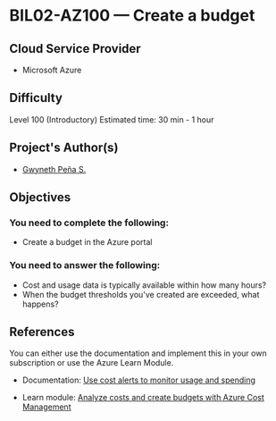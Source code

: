 # BIL02-AZ100 — Create a budget

## Cloud Service Provider

* Microsoft Azure

## Difficulty
Level 100 (Introductory)
Estimated time: 30 min - 1 hour

## Project's Author(s)
* [Gwyneth Peña S.](https://twitter.com/madebygps)

## Objectives

### You need to complete the following:

* Create a budget in the Azure portal


### You need to answer the following: 

* Cost and usage data is typically available within how many hours?
* When the budget thresholds you've created are exceeded, what happens?

## References

You can either use the documentation and implement this in your own subscription or use the Azure Learn Module.

* Documentation: [Use cost alerts to monitor usage and spending](https://docs.microsoft.com/en-us/azure/cost-management-billing/costs/cost-mgt-alerts-monitor-usage-spending)

* Learn module: [Analyze costs and create budgets with Azure Cost Management](https://docs.microsoft.com/en-us/learn/modules/analyze-costs-create-budgets-azure-cost-management/)



